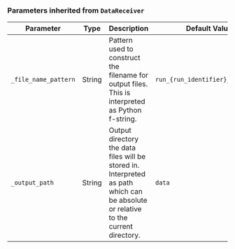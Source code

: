 <!-- markdownlint-disable MD041 -->
### Parameters inherited from `DataReceiver`

| Parameter | Type | Description | Default Value |
|-----------|------|-------------|---------------|
| `_file_name_pattern` | String | Pattern used to construct the filename for output files. This is interpreted as Python f-string. | `run_{run_identifier}_{date}.h5` |
| `_output_path` | String | Output directory the data files will be stored in. Interpreted as path which can be absolute or relative to the current directory. | `data` |

